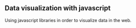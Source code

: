 ## Data visualization with javascript

Using javascript libraries in order to visualize data in the web. 

